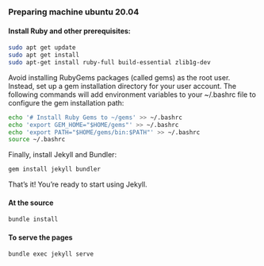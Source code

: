 ### Preparing machine ubuntu 20.04

#### Install Ruby and other prerequisites:
```sh
sudo apt get update
sudo apt get install
sudo apt-get install ruby-full build-essential zlib1g-dev
```

Avoid installing RubyGems packages (called gems) as the root user. Instead, set up a gem installation directory for your user account. The following commands will add environment variables to your ~/.bashrc file to configure the gem installation path:
```sh
echo '# Install Ruby Gems to ~/gems' >> ~/.bashrc
echo 'export GEM_HOME="$HOME/gems"' >> ~/.bashrc
echo 'export PATH="$HOME/gems/bin:$PATH"' >> ~/.bashrc
source ~/.bashrc
```

Finally, install Jekyll and Bundler:
```sh
gem install jekyll bundler
```
That’s it! You’re ready to start using Jekyll.

#### At the source
```sh
bundle install
```
#### To serve the pages

```sh
bundle exec jekyll serve
```

